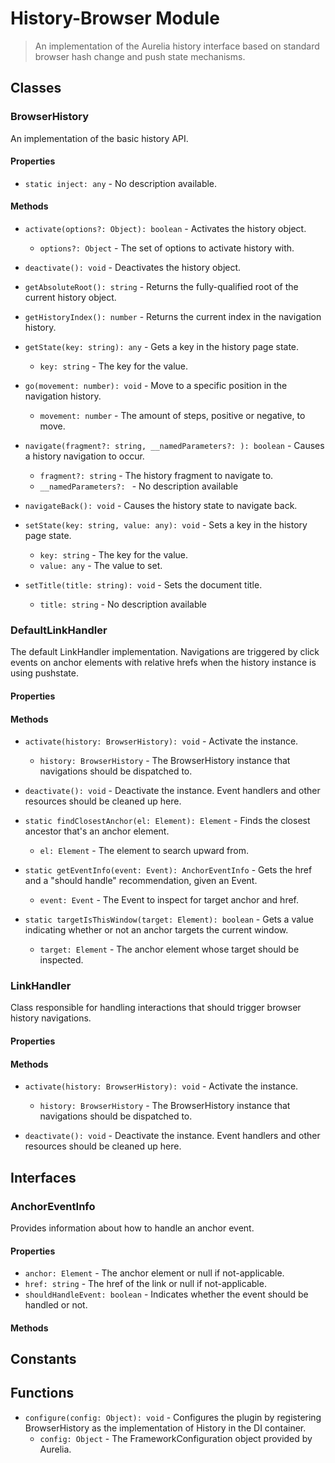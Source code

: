 # History-Browser Module

> An implementation of the Aurelia history interface based on standard browser hash change and push state mechanisms.

## Classes


### BrowserHistory

An implementation of the basic history API.

#### Properties

* `static inject: any` - No description available.

#### Methods


* `activate(options?: Object): boolean` - Activates the history object.
  * `options?: Object` - The set of options to activate history with.


* `deactivate(): void` - Deactivates the history object.


* `getAbsoluteRoot(): string` - Returns the fully-qualified root of the current history object.


* `getHistoryIndex(): number` - Returns the current index in the navigation history.


* `getState(key: string): any` - Gets a key in the history page state.
  * `key: string` - The key for the value.


* `go(movement: number): void` - Move to a specific position in the navigation history.
  * `movement: number` - The amount of steps, positive or negative, to move.



* `navigate(fragment?: string, __namedParameters?: ): boolean` - Causes a history navigation to occur.
  * `fragment?: string` - The history fragment to navigate to.
  * `__namedParameters?: ` - No description available


* `navigateBack(): void` - Causes the history state to navigate back.


* `setState(key: string, value: any): void` - Sets a key in the history page state.
  * `key: string` - The key for the value.
  * `value: any` - The value to set.



* `setTitle(title: string): void` - Sets the document title.
  * `title: string` - No description available



### DefaultLinkHandler

The default LinkHandler implementation. Navigations are triggered by click events on
anchor elements with relative hrefs when the history instance is using pushstate.

#### Properties


#### Methods


* `activate(history: BrowserHistory): void` - Activate the instance.
  * `history: BrowserHistory` - The BrowserHistory instance that navigations should be dispatched to.



* `deactivate(): void` - Deactivate the instance. Event handlers and other resources should be cleaned up here.


* `static findClosestAnchor(el: Element): Element` - Finds the closest ancestor that&#x27;s an anchor element.
  * `el: Element` - The element to search upward from.


* `static getEventInfo(event: Event): AnchorEventInfo` - Gets the href and a &quot;should handle&quot; recommendation, given an Event.
  * `event: Event` - The Event to inspect for target anchor and href.



* `static targetIsThisWindow(target: Element): boolean` - Gets a value indicating whether or not an anchor targets the current window.
  * `target: Element` - The anchor element whose target should be inspected.



### LinkHandler

Class responsible for handling interactions that should trigger browser history navigations.

#### Properties


#### Methods


* `activate(history: BrowserHistory): void` - Activate the instance.
  * `history: BrowserHistory` - The BrowserHistory instance that navigations should be dispatched to.



* `deactivate(): void` - Deactivate the instance. Event handlers and other resources should be cleaned up here.



## Interfaces


### AnchorEventInfo

Provides information about how to handle an anchor event.

#### Properties

* `anchor: Element` - The anchor element or null if not-applicable.
* `href: string` - The href of the link or null if not-applicable.
* `shouldHandleEvent: boolean` - Indicates whether the event should be handled or not.

#### Methods



## Constants


## Functions


* `configure(config: Object): void` - Configures the plugin by registering BrowserHistory as the implementation of History in the DI container.
  * `config: Object` - The FrameworkConfiguration object provided by Aurelia.


